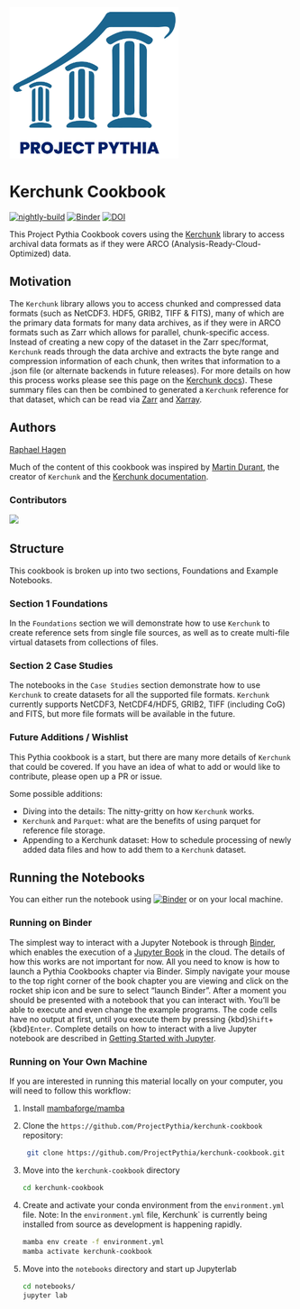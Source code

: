 <img src="thumbnail.png" alt="thumbnail" width="300"/>

# Kerchunk Cookbook

[![nightly-build](https://github.com/ProjectPythia/kerchunk-cookbook/actions/workflows/nightly-build.yaml/badge.svg)](https://github.com/ProjectPythia/kerchunk-cookbook/actions/workflows/nightly-build.yaml)
[![Binder](https://binder.projectpythia.org/badge_logo.svg)](https://binder.projectpythia.org/v2/gh/ProjectPythia/kerchunk-cookbook/main?labpath=notebooks)
[![DOI](https://zenodo.org/badge/588661659.svg)](https://zenodo.org/badge/latestdoi/588661659)

This Project Pythia Cookbook covers using the [Kerchunk](https://fsspec.github.io/kerchunk/)
library to access archival data formats as if they were
ARCO (Analysis-Ready-Cloud-Optimized) data.

## Motivation

The `Kerchunk` library allows you to access chunked and compressed
data formats (such as NetCDF3. HDF5, GRIB2, TIFF & FITS), many of
which are the primary data formats for many data archives, as if
they were in ARCO formats such as Zarr which allows for parallel,
chunk-specific access. Instead of creating a new copy of the dataset
in the Zarr spec/format, `Kerchunk` reads through the data archive
and extracts the byte range and compression information of each
chunk, then writes that information to a .json file (or alternate
backends in future releases). For more details on how this process
works please see this page on the
[Kerchunk docs](https://fsspec.github.io/kerchunk/detail.html)).
These summary files can then be combined to generated a `Kerchunk`
reference for that dataset, which can be read via
[Zarr](https://zarr.readthedocs.io) and
[Xarray](https://docs.xarray.dev/en/stable/).

## Authors

[Raphael Hagen](https://github.com/norlandrhagen)

Much of the content of this cookbook was inspired by
[Martin Durant](https://github.com/martindurant),
the creator of `Kerchunk` and the
[Kerchunk documentation](https://fsspec.github.io/kerchunk/).

### Contributors

<a href="https://github.com/ProjectPythia/kerchunk-cookbook/graphs/contributors">
  <img src="https://contrib.rocks/image?repo=ProjectPythia/kerchunk-cookbook" />
</a>

## Structure

This cookbook is broken up into two sections,
Foundations and Example Notebooks.

### Section 1 Foundations

In the `Foundations` section we will demonstrate
how to use `Kerchunk` to create reference sets
from single file sources, as well as to create
multi-file virtual datasets from collections of files.

### Section 2 Case Studies

The notebooks in the `Case Studies` section
demonstrate how to use `Kerchunk` to create
datasets for all the supported file formats.
`Kerchunk` currently supports NetCDF3,
NetCDF4/HDF5, GRIB2, TIFF (including CoG)
and FITS, but more file formats will
be available in the future.

### Future Additions / Wishlist

This Pythia cookbook is a start, but there are
many more details of `Kerchunk` that could be
covered. If you have an idea of what to add or
would like to contribute, please open up a PR or issue.

Some possible additions:

- Diving into the details: The nitty-gritty on how `Kerchunk` works.
- `Kerchunk` and `Parquet`: what are the benefits of using parquet for reference file storage.
- Appending to a Kerchunk dataset:
  How to schedule processing of newly added data files and how to add them to a `Kerchunk` dataset.

## Running the Notebooks

You can either run the notebook using [![Binder](https://binder.projectpythia.org/badge_logo.svg)](https://binder.projectpythia.org/v2/gh/ProjectPythia/kerchunk-cookbook/main?labpath=notebooks)
or on your local machine.

### Running on Binder

The simplest way to interact with a Jupyter Notebook is through
[Binder](https://binder.projectpythia.org), which enables the execution of a
[Jupyter Book](https://jupyterbook.org) in the cloud. The details of how this works are not
important for now. All you need to know is how to launch a Pythia
Cookbooks chapter via Binder. Simply navigate your mouse to
the top right corner of the book chapter you are viewing and click
on the rocket ship icon and be sure to select
“launch Binder”. After a moment you should be presented with a
notebook that you can interact with. You’ll be able to execute
and even change the example programs. The code cells
have no output at first, until you execute them by pressing
{kbd}`Shift`\+{kbd}`Enter`. Complete details on how to interact with
a live Jupyter notebook are described in [Getting Started with
Jupyter](https://foundations.projectpythia.org/foundations/getting-started-jupyter.html).

### Running on Your Own Machine

If you are interested in running this material locally on your computer,
you will need to follow this workflow:

1. Install [mambaforge/mamba](https://mamba.readthedocs.io/en/latest/installation.html)

1. Clone the `https://github.com/ProjectPythia/kerchunk-cookbook` repository:

   ```bash
    git clone https://github.com/ProjectPythia/kerchunk-cookbook.git
   ```

1. Move into the `kerchunk-cookbook` directory
   ```bash
   cd kerchunk-cookbook
   ```
1. Create and activate your conda environment from the `environment.yml` file.
   Note: In the `environment.yml` file, Kerchunk` is currently being installed from source as development is happening rapidly.

   ```bash
   mamba env create -f environment.yml
   mamba activate kerchunk-cookbook
   ```

1. Move into the `notebooks` directory and start up Jupyterlab
   ```bash
   cd notebooks/
   jupyter lab
   ```
